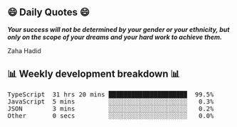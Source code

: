 ## 😄 Daily Quotes 😄

_**Your success will not be determined by your gender or your ethnicity, but only on the scope of your dreams and your hard work to achieve them.**_

Zaha Hadid



## 📊 Weekly development breakdown 📊

<pre>TypeScript  31 hrs 20 mins ████████████████████▉  99.5%
JavaScript  5 mins         ░░░░░░░░░░░░░░░░░░░░░   0.3%
JSON        3 mins         ░░░░░░░░░░░░░░░░░░░░░   0.2%
Other       0 secs         ░░░░░░░░░░░░░░░░░░░░░   0.0%</pre>